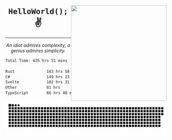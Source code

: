 <div text-align="center">
    <img src="https://i.imgur.com/h1q15Kt.gife" align="right" width="299" height="299">
    <h1 align="center"><code>HelloWorld();</code> ✌️</h1>
    <hr>
    <p align="center"><i>An idiot admires complexity, a genius admires simplicity.</i></p>
</div>

<!--START_SECTION:waka-->

```txt
Total Time: 635 hrs 51 mins

Rust              163 hrs 58 mins █████▓░░░░░░░░░░░░░░░░░░░   22.87 %
C#                149 hrs 23 mins █████▒░░░░░░░░░░░░░░░░░░░   20.84 %
Svelte            102 hrs 31 mins ███▓░░░░░░░░░░░░░░░░░░░░░   14.30 %
Other             81 hrs          ██▓░░░░░░░░░░░░░░░░░░░░░░   11.30 %
TypeScript        66 hrs 40 mins  ██▒░░░░░░░░░░░░░░░░░░░░░░   09.30 %
```

<!--END_SECTION:waka-->

<picture>
  <source media="(prefers-color-scheme: dark)" srcset="https://raw.githubusercontent.com/Somfic/Somfic/main/github-contribution-grid-snake-dark.svg">
  <source media="(prefers-color-scheme: light)" srcset="https://raw.githubusercontent.com/Somfic/Somfic/main/github-contribution-grid-snake.svg">
  <img alt="github contribution grid snake animation" src="https://raw.githubusercontent.com/Somfic/Somfic/main/github-contribution-grid-snake.svg">
</picture>
